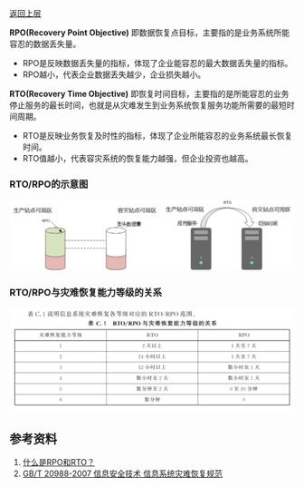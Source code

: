 [返回上层](./README.md)

**RPO(Recovery Point Objective)** 即数据恢复点目标，主要指的是业务系统所能容忍的数据丢失量。
* RPO是反映数据丢失量的指标，体现了企业能容忍的最大数据丢失量的指标。
* RPO越小，代表企业数据丢失越少，企业损失越小。

**RTO(Recovery Time Objective)** 即恢复时间目标，主要指的是所能容忍的业务停止服务的最长时间，也就是从灾难发生到业务系统恢复服务功能所需要的最短时间周期。
* RTO是反映业务恢复及时性的指标，体现了企业所能容忍的业务系统最长恢复时间。
* RTO值越小，代表容灾系统的恢复能力越强，但企业投资也越高。

### RTO/RPO的示意图
<div align=center><img src="./RPO-RTO/RPO-RTO.png"></div>

### RTO/RPO与灾难恢复能力等级的关系
<div align=center><img src="./RPO-RTO/gbt20988-2007-c1.png"></div>


## 参考资料
1. [什么是RPO和RTO？](https://support.huaweicloud.com/sdrs_faq/sdrs_06_0440.html)
2. [GB/T 20988-2007 信息安全技术 信息系统灾难恢复规范](https://openstd.samr.gov.cn/bzgk/gb/newGbInfo?hcno=B7DDC387ECA63A1C1CEAE15BE01E2A61)